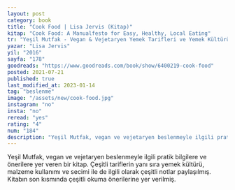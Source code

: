 ```yaml
---
layout: post
category: book
title: "Cook Food | Lisa Jervis (Kitap)"
kitap: "Cook Food: A Manualfesto for Easy, Healthy, Local Eating"
tr: "Yeşil Mutfak - Vegan & Vejetaryen Yemek Tarifleri ve Yemek Kültürü Kitabı"
yazar: "Lisa Jervis"
yil: "2016"
sayfa: "178"
goodreads: "https://www.goodreads.com/book/show/6400219-cook-food"
posted: 2021-07-21
published: true
last_modified_at: 2023-01-14
tag: "beslenme"
image: "/assets/new/cook-food.jpg"
instagram: "no"
insta: "no"
reread: "yes"
rating: "4"
num: "184"
description: "Yeşil Mutfak, vegan ve vejetaryen beslenmeyle ilgili pratik bilgilere yer veriyor."
---
```


Yeşil Mutfak, vegan ve vejetaryen beslenmeyle ilgili pratik bilgilere ve önerilere yer veren bir kitap. Çeşitli tariflerin yanı sıra yemek kültürü, malzeme kullanımı ve secimi ile de ilgili olarak çeşitli notlar paylaşılmış. Kitabın son kısmında çeşitli okuma önerilerine yer verilmiş.

